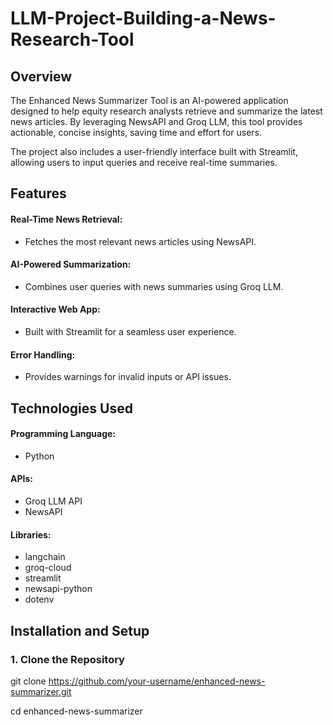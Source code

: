 # LLM-Project-Building-a-News-Research-Tool

## Overview

The Enhanced News Summarizer Tool is an AI-powered application designed to help equity research analysts retrieve and summarize the latest news articles. By leveraging NewsAPI and Groq LLM, this tool provides actionable, concise insights, saving time and effort for users.

The project also includes a user-friendly interface built with Streamlit, allowing users to input queries and receive real-time summaries.

## Features

#### Real-Time News Retrieval:
* Fetches the most relevant news articles using NewsAPI.
#### AI-Powered Summarization:
* Combines user queries with news summaries using Groq LLM.
#### Interactive Web App:
* Built with Streamlit for a seamless user experience.
#### Error Handling:
* Provides warnings for invalid inputs or API issues.

## Technologies Used

#### Programming Language: 
* Python
####  APIs:
* Groq LLM API
* NewsAPI
####  Libraries:
* langchain
* groq-cloud
* streamlit
* newsapi-python
* dotenv

## Installation and Setup

### 1. Clone the Repository

git clone https://github.com/your-username/enhanced-news-summarizer.git

cd enhanced-news-summarizer
